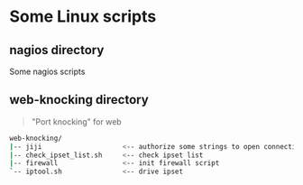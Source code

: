# Some Linux scripts

## nagios directory

Some nagios scripts 

## web-knocking directory

>"Port knocking" for web

```bash
web-knocking/
|-- jiji                    <-- authorize some strings to open connection
|-- check_ipset_list.sh     <-- check ipset list
|-- firewall                <-- init firewall script
`-- iptool.sh               <-- drive ipset 
```


